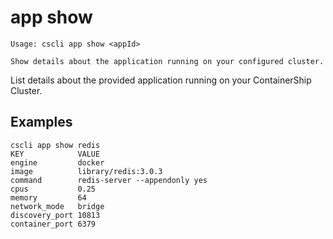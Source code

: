 # app show

```
Usage: cscli app show <appId>

Show details about the application running on your configured cluster.
```

List details about the provided application running on your ContainerShip Cluster.

## Examples

```
cscli app show redis
KEY            VALUE
engine         docker
image          library/redis:3.0.3
command        redis-server --appendonly yes
cpus           0.25
memory         64
network_mode   bridge
discovery_port 10813
container_port 6379
```



## 



